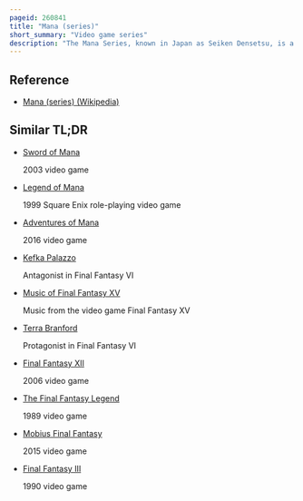 ```yaml
---
pageid: 260841
title: "Mana (series)"
short_summary: "Video game series"
description: "The Mana Series, known in Japan as Seiken Densetsu, is a high fantasy Action role-playing Game Series created by Koichi Ishii, with Development formerly from Square, and is currently owned by Square Enix. The Series began in 1991 as Final Fantasy Adventure, a Game Boy handheld side Story to Square's Flagship Franchise Final Fantasy. The Final Fantasy Elements were subsequently dropped starting with the second Installment, Secret of Mana, in Order to become its own Series. It has grown to include Games of various Genres within the fictional World of Mana, with recurring Stories involving a World Tree, its associated Holy Sword, and the Fight against Forces that would steal their Power. Several Character Designs, Creatures, and musical Themes reappear frequently."
---
```


## Reference

- [Mana (series) (Wikipedia)](https://en.wikipedia.org/?curid=260841)

## Similar TL;DR

- [Sword of Mana](/tldr/en/sword-of-mana)

  2003 video game

- [Legend of Mana](/tldr/en/legend-of-mana)

  1999 Square Enix role-playing video game

- [Adventures of Mana](/tldr/en/adventures-of-mana)

  2016 video game

- [Kefka Palazzo](/tldr/en/kefka-palazzo)

  Antagonist in Final Fantasy VI

- [Music of Final Fantasy XV](/tldr/en/music-of-final-fantasy-xv)

  Music from the video game Final Fantasy XV

- [Terra Branford](/tldr/en/terra-branford)

  Protagonist in Final Fantasy VI

- [Final Fantasy XII](/tldr/en/final-fantasy-xii)

  2006 video game

- [The Final Fantasy Legend](/tldr/en/the-final-fantasy-legend)

  1989 video game

- [Mobius Final Fantasy](/tldr/en/mobius-final-fantasy)

  2015 video game

- [Final Fantasy III](/tldr/en/final-fantasy-iii)

  1990 video game

